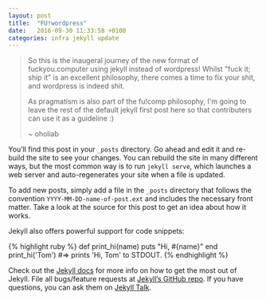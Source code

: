 ```yaml
---
layout: post
title:  "FU!wordpress"
date:   2016-09-30 11:33:58 +0100
categories: infra jekyll update
---
```


> So this is the inaugeral journey of the new format of fuckyou.computer using
> jekyll instead of wordpress! Whilst "fuck it; ship it" is an excellent
> philosophy, there comes a time to fix your shit, and wordpress is indeed shit.
> 
> As pragmatism is also part of the fu!comp philosophy, I'm going to leave the
> rest of the default jekyll first post here so that contributers can use it as a
> guideline :)
> 
> ~ oholiab

You’ll find this post in your `_posts` directory. Go ahead and edit it and re-build the site to see your changes. You can rebuild the site in many different ways, but the most common way is to run `jekyll serve`, which launches a web server and auto-regenerates your site when a file is updated.

To add new posts, simply add a file in the `_posts` directory that follows the convention `YYYY-MM-DD-name-of-post.ext` and includes the necessary front matter. Take a look at the source for this post to get an idea about how it works.

Jekyll also offers powerful support for code snippets:

{% highlight ruby %}
def print_hi(name)
  puts "Hi, #{name}"
end
print_hi('Tom')
#=> prints 'Hi, Tom' to STDOUT.
{% endhighlight %}

Check out the [Jekyll docs][jekyll-docs] for more info on how to get the most out of Jekyll. File all bugs/feature requests at [Jekyll’s GitHub repo][jekyll-gh]. If you have questions, you can ask them on [Jekyll Talk][jekyll-talk].

[jekyll-docs]: http://jekyllrb.com/docs/home
[jekyll-gh]:   https://github.com/jekyll/jekyll
[jekyll-talk]: https://talk.jekyllrb.com/
